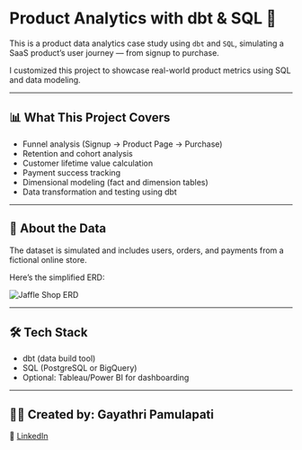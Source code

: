 # Product Analytics with dbt & SQL 🚀

This is a product data analytics case study using `dbt` and `SQL`, simulating a SaaS product’s user journey — from signup to purchase.

I customized this project to showcase real-world product metrics using SQL and data modeling.  

---

## 📊 What This Project Covers

- Funnel analysis (Signup → Product Page → Purchase)
- Retention and cohort analysis
- Customer lifetime value calculation
- Payment success tracking
- Dimensional modeling (fact and dimension tables)
- Data transformation and testing using dbt

---

## 🧠 About the Data

The dataset is simulated and includes users, orders, and payments from a fictional online store.

Here’s the simplified ERD:

![Jaffle Shop ERD](/etc/jaffle_shop_erd.png)

---

## 🛠 Tech Stack

- dbt (data build tool)
- SQL (PostgreSQL or BigQuery)
- Optional: Tableau/Power BI for dashboarding

---

## 👩‍💻 Created by: Gayathri Pamulapati  
🔗 [LinkedIn](https://www.linkedin.com/in/gayathrip7)
